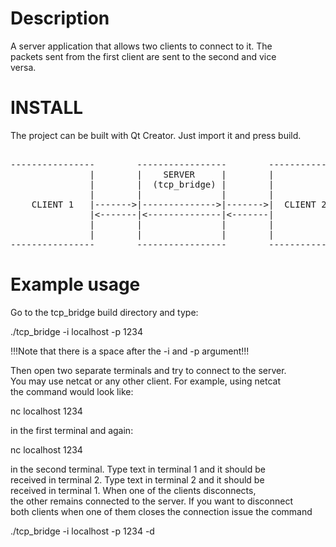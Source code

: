 Description  
===================================================================   
A server application that allows two clients to connect to it. The  
packets sent from the first client are sent to the second and vice  
 versa.  

INSTALL  
===================================================================
The project can be built with Qt Creator. Just import it and 
press build.  
  
  
<pre>  
----------------        -----------------        -----------------
               |        |    SERVER     |        |               |
               |        |  (tcp_bridge) |        |               |
               |        |               |        |               |
    CLIENT 1   |------->|-------------->|------->|  CLIENT 2     |
               |<-------|<--------------|<-------|               |
               |        |               |        |               |
               |        |               |        |               |
----------------        -----------------        -----------------
</pre>  



Example usage  
===================================================================
Go to the tcp_bridge build directory and type:  

./tcp_bridge -i localhost -p 1234  

!!!Note that there is a space after the -i and -p argument!!!  
    
Then open two separate terminals and try to connect to the server.  
You may use netcat or any other client. For example, using netcat  
the command would look like:  

nc localhost 1234  
  
in the first terminal and again:  
  
nc localhost 1234  
  
in the second terminal. Type text in terminal 1 and it should be  
received in terminal 2. Type text in terminal 2 and it should be  
received in terminal 1. When one of the clients disconnects,  
the other remains connected to the server. If you want to disconnect  
both clients when one of them closes the connection issue the command  

./tcp_bridge -i localhost -p 1234 -d  


